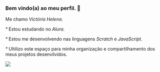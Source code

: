 ### Bem vindo(a) ao meu perfil. 🩷
Me chamo _Victória Helena_.


*°* Estou estudando no *Alura*.

*°* Estou me desenvolvendo nas linguagens _Scratch_ e _JavaScript_.

*°* Ultilizo este espaço para minha organização e compartilhamento dos meus projetos desenvilvidos.




![](https://media1.tenor.com/m/kC5C2jxymcIAAAAC/butterfly-blue.gif)
